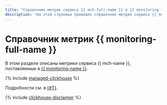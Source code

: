 ```yaml
---
title: "Справочник метрик сервиса {{ mch-full-name }} в {{ monitoring-full-name }}"
description: "На этой странице приведен справочник метрик сервиса {{ mch-name }}, поставляемых в {{ monitoring-full-name }}."
---
```


# Справочник метрик {{ monitoring-full-name }}

В этом разделе описаны метрики сервиса {{ mch-name }}, поставляемые в [{{ monitoring-name }}](../monitoring/).

{% include [managed-clickhouse](../_includes/monitoring/metrics-ref/managed-clickhouse.md) %}

Подробности см. в [{#T}](operations/monitoring.md).

{% include [clickhouse-disclaimer](../_includes/clickhouse-disclaimer.md) %}
